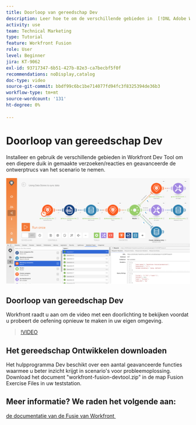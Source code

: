 ```yaml
---
title: Doorloop van gereedschap Dev
description: Leer hoe te om de verschillende gebieden in  [!DNL Adobe Workfront Fusion Dev Tool]  te installeren en te gebruiken om een diepere duik in de geavanceerde trucs van het scenarioontwerp te nemen.
activity: use
team: Technical Marketing
type: Tutorial
feature: Workfront Fusion
role: User
level: Beginner
jira: KT-9062
exl-id: 93717347-6b51-427b-82e3-ca7becbf5f0f
recommendations: noDisplay,catalog
doc-type: video
source-git-commit: bbdf99c6bc1be714077fd94fc3f8325394de36b3
workflow-type: tm+mt
source-wordcount: '131'
ht-degree: 0%

---
```


# Doorloop van gereedschap Dev

Installeer en gebruik de verschillende gebieden in Workfront Dev Tool om een diepere duik in gemaakte verzoeken/reacties en geavanceerde de ontwerptrucs van het scenario te nemen.

![&#x200B; een beeld van een scenario van de Fusie en het dev hulpmiddel &#x200B;](assets/troubleshooting-and-error-handling-1.png)

## Doorloop van gereedschap Dev

Workfront raadt u aan om de video met een doorlichting te bekijken voordat u probeert de oefening opnieuw te maken in uw eigen omgeving.

>[!VIDEO](https://video.tv.adobe.com/v/335303/?quality=12&learn=on&enablevpops=1)


## Het gereedschap Ontwikkelen downloaden

Het hulpprogramma Dev beschikt over een aantal geavanceerde functies waarmee u beter inzicht krijgt in scenario&#39;s voor probleemoplossing. Download het document &quot;workfront-fusion-devtool.zip&quot; in de map Fusion Exercise Files in uw teststation.



## Meer informatie? We raden het volgende aan:

[&#x200B; de documentatie van de Fusie van Workfront &#x200B;](https://experienceleague.adobe.com/nl/docs/workfront-fusion/using/get-started-with-fusion/understand-workfront-fusion/workfront-fusion-overview)

